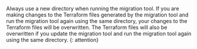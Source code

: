 Always use a new directory when running the migration tool. If you are making changes to the Terraform files generated by the migration tool and run the migration tool again using the same directory, your changes to the Terraform files will be overwritten. The Terraform files will also be overwritten if you update the migration tool and run the migration tool again using the same directory.
{: attention}
